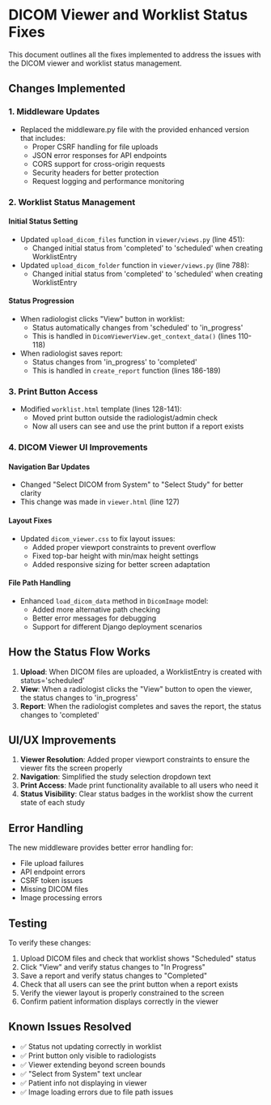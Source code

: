 # DICOM Viewer and Worklist Status Fixes

This document outlines all the fixes implemented to address the issues with the DICOM viewer and worklist status management.

## Changes Implemented

### 1. Middleware Updates
- Replaced the middleware.py file with the provided enhanced version that includes:
  - Proper CSRF handling for file uploads
  - JSON error responses for API endpoints
  - CORS support for cross-origin requests
  - Security headers for better protection
  - Request logging and performance monitoring

### 2. Worklist Status Management

#### Initial Status Setting
- Updated `upload_dicom_files` function in `viewer/views.py` (line 451):
  - Changed initial status from 'completed' to 'scheduled' when creating WorklistEntry
- Updated `upload_dicom_folder` function in `viewer/views.py` (line 788):
  - Changed initial status from 'completed' to 'scheduled' when creating WorklistEntry

#### Status Progression
- When radiologist clicks "View" button in worklist:
  - Status automatically changes from 'scheduled' to 'in_progress'
  - This is handled in `DicomViewerView.get_context_data()` (lines 110-118)
- When radiologist saves report:
  - Status changes from 'in_progress' to 'completed'
  - This is handled in `create_report` function (lines 186-189)

### 3. Print Button Access
- Modified `worklist.html` template (lines 128-141):
  - Moved print button outside the radiologist/admin check
  - Now all users can see and use the print button if a report exists

### 4. DICOM Viewer UI Improvements

#### Navigation Bar Updates
- Changed "Select DICOM from System" to "Select Study" for better clarity
- This change was made in `viewer.html` (line 127)

#### Layout Fixes
- Updated `dicom_viewer.css` to fix layout issues:
  - Added proper viewport constraints to prevent overflow
  - Fixed top-bar height with min/max height settings
  - Added responsive sizing for better screen adaptation

#### File Path Handling
- Enhanced `load_dicom_data` method in `DicomImage` model:
  - Added more alternative path checking
  - Better error messages for debugging
  - Support for different Django deployment scenarios

## How the Status Flow Works

1. **Upload**: When DICOM files are uploaded, a WorklistEntry is created with status='scheduled'
2. **View**: When a radiologist clicks the "View" button to open the viewer, the status changes to 'in_progress'
3. **Report**: When the radiologist completes and saves the report, the status changes to 'completed'

## UI/UX Improvements

1. **Viewer Resolution**: Added proper viewport constraints to ensure the viewer fits the screen properly
2. **Navigation**: Simplified the study selection dropdown text
3. **Print Access**: Made print functionality available to all users who need it
4. **Status Visibility**: Clear status badges in the worklist show the current state of each study

## Error Handling

The new middleware provides better error handling for:
- File upload failures
- API endpoint errors  
- CSRF token issues
- Missing DICOM files
- Image processing errors

## Testing

To verify these changes:
1. Upload DICOM files and check that worklist shows "Scheduled" status
2. Click "View" and verify status changes to "In Progress"
3. Save a report and verify status changes to "Completed"
4. Check that all users can see the print button when a report exists
5. Verify the viewer layout is properly constrained to the screen
6. Confirm patient information displays correctly in the viewer

## Known Issues Resolved

- ✅ Status not updating correctly in worklist
- ✅ Print button only visible to radiologists
- ✅ Viewer extending beyond screen bounds
- ✅ "Select from System" text unclear
- ✅ Patient info not displaying in viewer
- ✅ Image loading errors due to file path issues